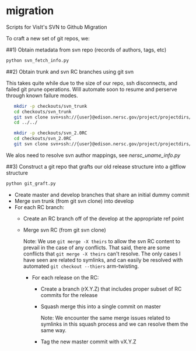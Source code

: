 # migration
Scripts for VisIt's SVN to Github Migration

To craft a new set of git repos, we: 

##1) Obtain metadata from svn repo (records of authors, tags, etc)

```bash
python svn_fetch_info.py
```

##2) Obtain trunk and svn RC branches using git svn

This takes quite while due to the size of our repo, ssh disconnects, and failed git prune operations.
Will automate soon to resume and perserve through known failure modes. 

```bash
   mkdir -p checkouts/svn_trunk
   cd checkouts/svn_trunk
   git svn clone svn+ssh://{user}@edison.nersc.gov/project/projectdirs/visit/svn/visit/trunk/src
   cd ../../
```

```bash
   mkdir -p checkouts/svn_2.0RC
   cd checkouts/svn_2.0RC
   git svn clone svn+ssh://{user}@edison.nersc.gov/project/projectdirs/visit/svn/visit/branches/2.0RC/src
````

We alos need to resolve svn author mappings, see _nersc_uname_info.py_


##3) Construct a git repo that grafts our old release structure into a gitflow structure

```bash
python git_graft.py
```

* Create master and develop branches that share an initial dummy commit
* Merge svn trunk (from git svn clone) into develop
* For each RC branch:
  * Create an RC branch off of the develop at the appropriate ref point
  * Merge svn RC (from git svn clone)
    
    Note: We use `git merge -X theirs` to allow the svn RC content to prevail in the case of any conflicts. 
    That said, there are some conflicts that `git merge -X theirs` can't resolve. The only cases I have seen
    are related to symlinks, and can easily be resolved with automated `git checkout --thiers` arm-twisting. 
      
     * For each release on the RC:
       * Create a branch (rX.Y.Z) that includes proper subset of RC commits for the release
       * Squash merge this into a  single commit on master 
         
         Note: We encounter the same merge issues related to symlinks in this squash process and we can resolve them the same way.

       * Tag the new master commit with vX.Y.Z
